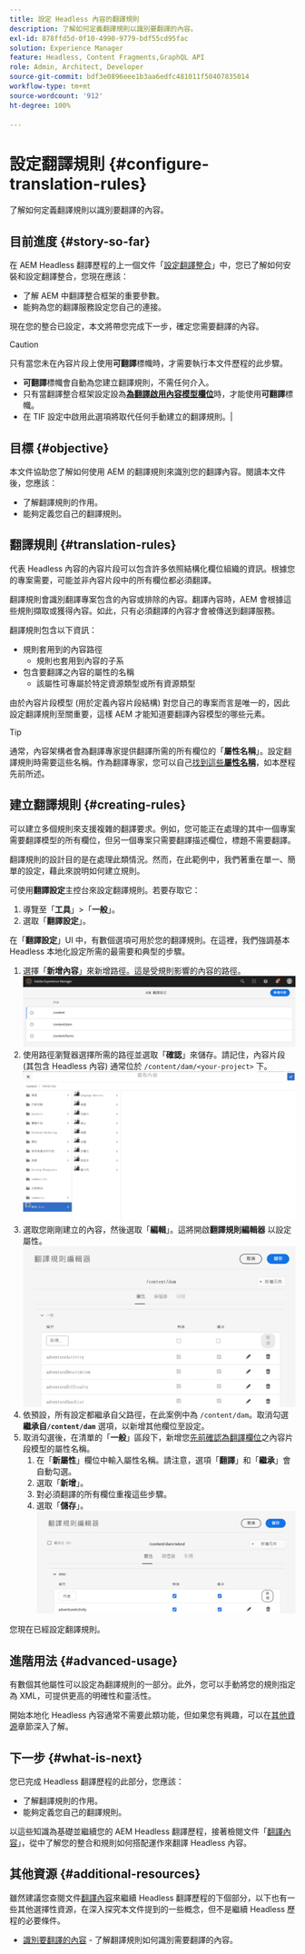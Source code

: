 ```yaml
---
title: 設定 Headless 內容的翻譯規則
description: 了解如何定義翻譯規則以識別要翻譯的內容。
exl-id: 878ffd5d-0f10-4990-9779-bdf55cd95fac
solution: Experience Manager
feature: Headless, Content Fragments,GraphQL API
role: Admin, Architect, Developer
source-git-commit: bdf3e0896eee1b3aa6edfc481011f50407835014
workflow-type: tm+mt
source-wordcount: '912'
ht-degree: 100%

---
```


# 設定翻譯規則 {#configure-translation-rules}

了解如何定義翻譯規則以識別要翻譯的內容。

## 目前進度 {#story-so-far}

在 AEM Headless 翻譯歷程的上一個文件「[設定翻譯整合](configure-connector.md)」中，您已了解如何安裝和設定翻譯整合，您現在應該：

* 了解 AEM 中翻譯整合框架的重要參數。
* 能夠為您的翻譯服務設定您自己的連接。

現在您的整合已設定，本文將帶您完成下一步，確定您需要翻譯的內容。

>[!CAUTION]
>
>只有當您未在內容片段上使用&#x200B;**可翻譯**&#x200B;標幟時，才需要執行本文件歷程的此步驟。
>
>* **可翻譯**&#x200B;標幟會自動為您建立翻譯規則，不需任何介入。
>* 只有當翻譯整合框架設定設為&#x200B;**[為翻譯啟用內容模型欄位](/help/sites-cloud/administering/translation/integration-framework.md)**&#x200B;時，才能使用&#x200B;**可翻譯**&#x200B;標幟。
>* 在 TIF 設定中啟用此選項將取代任何手動建立的翻譯規則。|

## 目標 {#objective}

本文件協助您了解如何使用 AEM 的翻譯規則來識別您的翻譯內容。閱讀本文件後，您應該：

* 了解翻譯規則的作用。
* 能夠定義您自己的翻譯規則。

## 翻譯規則 {#translation-rules}

代表 Headless 內容的內容片段可以包含許多依照結構化欄位組織的資訊。根據您的專案需要，可能並非內容片段中的所有欄位都必須翻譯。

翻譯規則會識別翻譯專案包含的內容或排除的內容。翻譯內容時，AEM 會根據這些規則擷取或獲得內容。如此，只有必須翻譯的內容才會被傳送到翻譯服務。

翻譯規則包含以下資訊：

* 規則套用到的內容路徑
   * 規則也套用到內容的子系
* 包含要翻譯之內容的屬性的名稱
   * 該屬性可專屬於特定資源類型或所有資源類型

由於內容片段模型 (用於定義內容片段結構) 對您自己的專案而言是唯一的，因此設定翻譯規則至關重要，這樣 AEM 才能知道要翻譯內容模型的哪些元素。

>[!TIP]
>
>通常，內容架構者會為翻譯專家提供翻譯所需的所有欄位的「**屬性名稱**」。設定翻譯規則時需要這些名稱。作為翻譯專家，您可以自己[找到這些&#x200B;**屬性名稱**](getting-started.md#content-modlels)，如本歷程先前所述。

## 建立翻譯規則 {#creating-rules}

可以建立多個規則來支援複雜的翻譯要求。例如，您可能正在處理的其中一個專案需要翻譯模型的所有欄位，但另一個專案只需要翻譯描述欄位，標題不需要翻譯。

翻譯規則的設計目的是在處理此類情況。然而，在此範例中，我們著重在單一、簡單的設定，藉此來說明如何建立規則。

可使用&#x200B;**翻譯設定**&#x200B;主控台來設定翻譯規則。若要存取它：

1. 導覽至「**工具**」>「**一般**」。
1. 選取「**翻譯設定**」。

在「**翻譯設定**」UI 中，有數個選項可用於您的翻譯規則。在這裡，我們強調基本 Headless 本地化設定所需的最需要和典型的步驟。

1. 選擇「**新增內容**」來新增路徑。這是受規則影響的內容的路徑。
   ![新增內容](assets/add-translation-context.png)
1. 使用路徑瀏覽器選擇所需的路徑並選取「**確認**」來儲存。請記住，內容片段 (其包含 Headless 內容) 通常位於 `/content/dam/<your-project>` 下。
   ![選取路徑](assets/select-context.png)
1. 選取您剛剛建立的內容，然後選取「**編輯**」。這將開啟&#x200B;**翻譯規則編輯器** 以設定屬性。
   ![翻譯規則編輯器](assets/translation-rules-editor.png)
1. 依預設，所有設定都繼承自父路徑，在此案例中為 `/content/dam`。取消勾選&#x200B;**繼承自`/content/dam`** 選項，以新增其他欄位至設定。
1. 取消勾選後，在清單的「**一般**」區段下，新增您[先前確認為翻譯欄位](getting-started.md#content-models)之內容片段模型的屬性名稱。
   1. 在「**新屬性**」欄位中輸入屬性名稱。請注意，選項「**翻譯**」和「**繼承**」會自動勾選。
   1. 選取「**新增**」。
   1. 對必須翻譯的所有欄位重複這些步驟。
   1. 選取「**儲存**」。
      ![新增屬性](assets/add-property.png)

您現在已經設定翻譯規則。

## 進階用法 {#advanced-usage}

有數個其他屬性可以設定為翻譯規則的一部分。此外，您可以手動將您的規則指定為 XML，可提供更高的明確性和靈活性。

開始本地化 Headless 內容通常不需要此類功能，但如果您有興趣，可以在[其他資源](#additional-resources)章節深入了解。

## 下一步 {#what-is-next}

您已完成 Headless 翻譯歷程的此部分，您應該：

* 了解翻譯規則的作用。
* 能夠定義您自己的翻譯規則。

以這些知識為基礎並繼續您的 AEM Headless 翻譯歷程，接著檢閱文件「[翻譯內容](translate-content.md)」，從中了解您的整合和規則如何搭配運作來翻譯 Headless 內容。

## 其他資源 {#additional-resources}

雖然建議您查閱文件[翻譯內容](translate-content.md)來繼續 Headless 翻譯歷程的下個部分，以下也有一些其他選擇性資源，在深入探究本文件提到的一些概念，但不是繼續 Headless 歷程的必要條件。

* [識別要翻譯的內容](/help/sites-cloud/administering/translation/rules.md) - 了解翻譯規則如何識別需要翻譯的內容。
